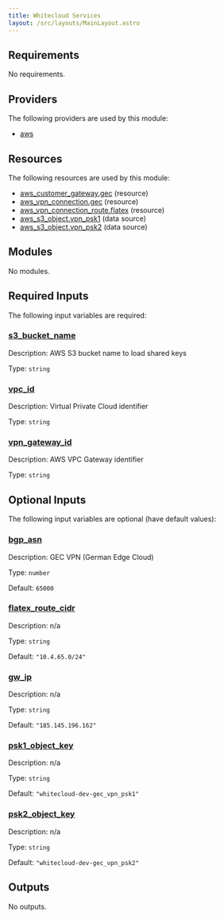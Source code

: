 ```yaml
---
title: Whitecloud Services
layout: /src/layouts/MainLayout.astro
---
```




## Requirements

No requirements.

## Providers

The following providers are used by this module:

- <a name="provider_aws"></a> [aws](#provider\_aws)

## Resources

The following resources are used by this module:

- [aws_customer_gateway.gec](https://registry.terraform.io/providers/hashicorp/aws/latest/docs/resources/customer_gateway) (resource)
- [aws_vpn_connection.gec](https://registry.terraform.io/providers/hashicorp/aws/latest/docs/resources/vpn_connection) (resource)
- [aws_vpn_connection_route.flatex](https://registry.terraform.io/providers/hashicorp/aws/latest/docs/resources/vpn_connection_route) (resource)
- [aws_s3_object.vpn_psk1](https://registry.terraform.io/providers/hashicorp/aws/latest/docs/data-sources/s3_object) (data source)
- [aws_s3_object.vpn_psk2](https://registry.terraform.io/providers/hashicorp/aws/latest/docs/data-sources/s3_object) (data source)

## Modules

No modules.

## Required Inputs

The following input variables are required:

### <a name="input_s3_bucket_name"></a> [s3\_bucket\_name](#input\_s3\_bucket\_name)

Description: AWS S3 bucket name to load shared keys

Type: `string`

### <a name="input_vpc_id"></a> [vpc\_id](#input\_vpc\_id)

Description: Virtual Private Cloud identifier

Type: `string`

### <a name="input_vpn_gateway_id"></a> [vpn\_gateway\_id](#input\_vpn\_gateway\_id)

Description: AWS VPC Gateway identifier

Type: `string`

## Optional Inputs

The following input variables are optional (have default values):

### <a name="input_bgp_asn"></a> [bgp\_asn](#input\_bgp\_asn)

Description: GEC VPN (German Edge Cloud)

Type: `number`

Default: `65000`

### <a name="input_flatex_route_cidr"></a> [flatex\_route\_cidr](#input\_flatex\_route\_cidr)

Description: n/a

Type: `string`

Default: `"10.4.65.0/24"`

### <a name="input_gw_ip"></a> [gw\_ip](#input\_gw\_ip)

Description: n/a

Type: `string`

Default: `"185.145.196.162"`

### <a name="input_psk1_object_key"></a> [psk1\_object\_key](#input\_psk1\_object\_key)

Description: n/a

Type: `string`

Default: `"whitecloud-dev-gec_vpn_psk1"`

### <a name="input_psk2_object_key"></a> [psk2\_object\_key](#input\_psk2\_object\_key)

Description: n/a

Type: `string`

Default: `"whitecloud-dev-gec_vpn_psk2"`

## Outputs

No outputs.



